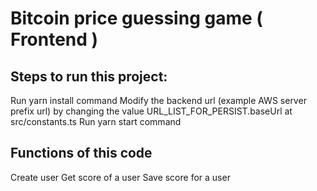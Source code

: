 # Bitcoin price guessing game ( Frontend )

## Steps to run this project:

Run yarn install command
Modify the backend url (example AWS server prefix url) by changing the value URL_LIST_FOR_PERSIST.baseUrl at src/constants.ts
Run yarn start command

## Functions of this code

Create user
Get score of a user
Save score for a user
